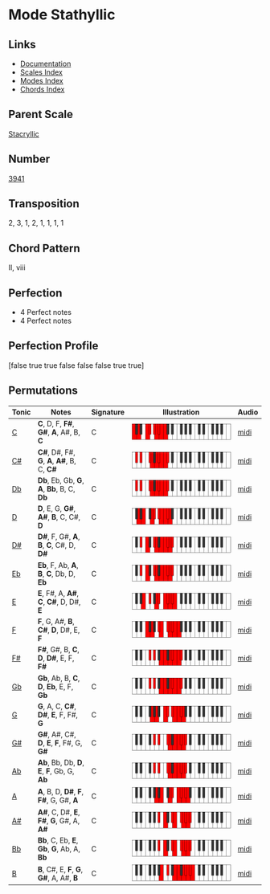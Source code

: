 # Mode Stathyllic

## Links

- [Documentation](README.md)
- [Scales Index](Scales.md)
- [Modes Index](Modes.md)
- [Chords Index](Chords.md)

## Parent Scale

[Stacryllic](ScaleStacryllic.md)

## Number

[3941](https://ianring.com/musictheory/scales/3941)

## Transposition

2, 3, 1, 2, 1, 1, 1, 1

## Chord Pattern

II, viii

## Perfection

- 4 Perfect notes
- 4 Perfect notes

## Perfection Profile

[false true true false false false true true]

## Permutations

| Tonic | Notes | Signature | Illustration | Audio |
|-------|-------|-----------|--------------|-------|
| [C](ModeCNaturalStathyllic.md) | **C**, D, F, **F#**, **G#**, **A**, A#, B, **C** | C | ![CNaturalStathyllic](ModeCNaturalStathyllic.png) | [midi](https://github.com/edipermadi/music/blob/main/docs/ModeCNaturalStathyllic.mid?raw=true) |
| [C#](ModeCSharpStathyllic.md) | **C#**, D#, F#, **G**, **A**, **A#**, B, C, **C#** | C | ![CSharpStathyllic](ModeCSharpStathyllic.png) | [midi](https://github.com/edipermadi/music/blob/main/docs/ModeCSharpStathyllic.mid?raw=true) |
| [Db](ModeDFlatStathyllic.md) | **Db**, Eb, Gb, **G**, **A**, **Bb**, B, C, **Db** | C | ![DFlatStathyllic](ModeDFlatStathyllic.png) | [midi](https://github.com/edipermadi/music/blob/main/docs/ModeDFlatStathyllic.mid?raw=true) |
| [D](ModeDNaturalStathyllic.md) | **D**, E, G, **G#**, **A#**, **B**, C, C#, **D** | C | ![DNaturalStathyllic](ModeDNaturalStathyllic.png) | [midi](https://github.com/edipermadi/music/blob/main/docs/ModeDNaturalStathyllic.mid?raw=true) |
| [D#](ModeDSharpStathyllic.md) | **D#**, F, G#, **A**, **B**, **C**, C#, D, **D#** | C | ![DSharpStathyllic](ModeDSharpStathyllic.png) | [midi](https://github.com/edipermadi/music/blob/main/docs/ModeDSharpStathyllic.mid?raw=true) |
| [Eb](ModeEFlatStathyllic.md) | **Eb**, F, Ab, **A**, **B**, **C**, Db, D, **Eb** | C | ![EFlatStathyllic](ModeEFlatStathyllic.png) | [midi](https://github.com/edipermadi/music/blob/main/docs/ModeEFlatStathyllic.mid?raw=true) |
| [E](ModeENaturalStathyllic.md) | **E**, F#, A, **A#**, **C**, **C#**, D, D#, **E** | C | ![ENaturalStathyllic](ModeENaturalStathyllic.png) | [midi](https://github.com/edipermadi/music/blob/main/docs/ModeENaturalStathyllic.mid?raw=true) |
| [F](ModeFNaturalStathyllic.md) | **F**, G, A#, **B**, **C#**, **D**, D#, E, **F** | C | ![FNaturalStathyllic](ModeFNaturalStathyllic.png) | [midi](https://github.com/edipermadi/music/blob/main/docs/ModeFNaturalStathyllic.mid?raw=true) |
| [F#](ModeFSharpStathyllic.md) | **F#**, G#, B, **C**, **D**, **D#**, E, F, **F#** | C | ![FSharpStathyllic](ModeFSharpStathyllic.png) | [midi](https://github.com/edipermadi/music/blob/main/docs/ModeFSharpStathyllic.mid?raw=true) |
| [Gb](ModeGFlatStathyllic.md) | **Gb**, Ab, B, **C**, **D**, **Eb**, E, F, **Gb** | C | ![GFlatStathyllic](ModeGFlatStathyllic.png) | [midi](https://github.com/edipermadi/music/blob/main/docs/ModeGFlatStathyllic.mid?raw=true) |
| [G](ModeGNaturalStathyllic.md) | **G**, A, C, **C#**, **D#**, **E**, F, F#, **G** | C | ![GNaturalStathyllic](ModeGNaturalStathyllic.png) | [midi](https://github.com/edipermadi/music/blob/main/docs/ModeGNaturalStathyllic.mid?raw=true) |
| [G#](ModeGSharpStathyllic.md) | **G#**, A#, C#, **D**, **E**, **F**, F#, G, **G#** | C | ![GSharpStathyllic](ModeGSharpStathyllic.png) | [midi](https://github.com/edipermadi/music/blob/main/docs/ModeGSharpStathyllic.mid?raw=true) |
| [Ab](ModeAFlatStathyllic.md) | **Ab**, Bb, Db, **D**, **E**, **F**, Gb, G, **Ab** | C | ![AFlatStathyllic](ModeAFlatStathyllic.png) | [midi](https://github.com/edipermadi/music/blob/main/docs/ModeAFlatStathyllic.mid?raw=true) |
| [A](ModeANaturalStathyllic.md) | **A**, B, D, **D#**, **F**, **F#**, G, G#, **A** | C | ![ANaturalStathyllic](ModeANaturalStathyllic.png) | [midi](https://github.com/edipermadi/music/blob/main/docs/ModeANaturalStathyllic.mid?raw=true) |
| [A#](ModeASharpStathyllic.md) | **A#**, C, D#, **E**, **F#**, **G**, G#, A, **A#** | C | ![ASharpStathyllic](ModeASharpStathyllic.png) | [midi](https://github.com/edipermadi/music/blob/main/docs/ModeASharpStathyllic.mid?raw=true) |
| [Bb](ModeBFlatStathyllic.md) | **Bb**, C, Eb, **E**, **Gb**, **G**, Ab, A, **Bb** | C | ![BFlatStathyllic](ModeBFlatStathyllic.png) | [midi](https://github.com/edipermadi/music/blob/main/docs/ModeBFlatStathyllic.mid?raw=true) |
| [B](ModeBNaturalStathyllic.md) | **B**, C#, E, **F**, **G**, **G#**, A, A#, **B** | C | ![BNaturalStathyllic](ModeBNaturalStathyllic.png) | [midi](https://github.com/edipermadi/music/blob/main/docs/ModeBNaturalStathyllic.mid?raw=true) |
